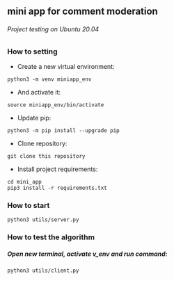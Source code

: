 ## mini app for comment moderation

###### Project testing on Ubuntu 20.04

### How to setting
 - Create a new virtual environment:
```
python3 -m venv miniapp_env
```
 - And activate it:
```
source miniapp_env/bin/activate
```
 - Update pip:
```
python3 -m pip install --upgrade pip
```
 - Clone repository:
```
git clone this repository
```
- Install project requirements:
```
cd mini_app
pip3 install -r requirements.txt
```

### How to start

```
python3 utils/server.py         
```

### How to test the algorithm

##### Open new terminal, activate v_env and run command:
```
python3 utils/client.py         
```
